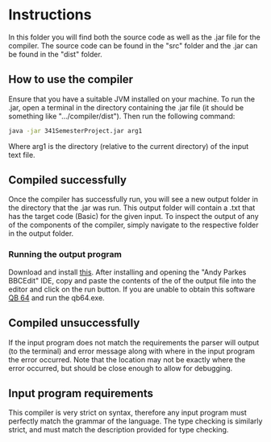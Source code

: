 # Instructions

In this folder you will find both the source code as well as the .jar file for the compiler. The source code can be found in the "src" folder and the .jar can be found in the "dist" folder.

## How to use the compiler

Ensure that you have a suitable JVM installed on your machine. To run the .jar, open a terminal in the directory containing the .jar file (it should be something like ".../compiler/dist"). Then run the following command:

```bash
java -jar 341SemesterProject.jar arg1
```

Where arg1 is the directory (relative to the current directory) of the input text file.

## Compiled successfully

Once the compiler has successfully run, you will see a new output folder in the directory that the .jar was run. This output folder will contain a .txt that has the target code (Basic) for the given input. To inspect the output of any of the components of the compiler, simply navigate to the respective folder in the output folder.

### Running the output program

Download and install [this](https://robhagemans.github.io/pcbasic/). After installing and opening the "Andy Parkes BBCEdit" IDE, copy and paste the contents of the of the output file into the editor and click on the run button.
If you are unable to obtain this software [QB 64](https://qb64.com/) and run the qb64.exe.

## Compiled unsuccessfully

If the input program does not match the requirements the parser will output (to the terminal) and error message along with where in the input program the error occurred. Note that the location may not be exactly where the error occurred, but should be close enough to allow for debugging.

## Input program requirements

This compiler is very strict on syntax, therefore any input program must perfectly match the grammar of the language. The type checking is similarly strict, and must match the description provided for type checking.
